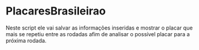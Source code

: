 # PlacaresBrasileirao

Neste script ele vai salvar as informações inseridas e mostrar o placar que mais se repetiu entre as rodadas afim de analisar o possível placar para a próxima rodada.